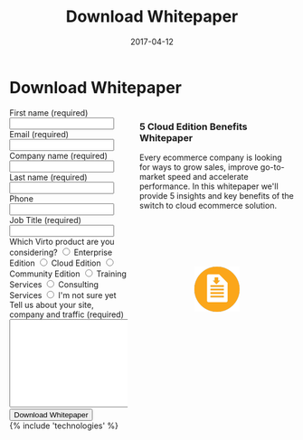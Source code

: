 ﻿---
title: Download Whitepaper
description: Virto commerce - Download Whitepaper
date: 2017-04-12
permalink: download-whitepaper
---
<div class="roadmap __responsive">
	<h1 class="head-title">Download Whitepaper</h1>
	<div class="columns">
		<div class="column">
			<div class="block">
				<form method="post">
					<input id="Contact[Subject]" type="hidden" name="Contact[Subject]" value="Whitepaper Download" />
					<input id="Contact[RedirectUrl]" type="hidden" name="Contact[RedirectUrl]" value="~/assets/files/whitepaper-5-reasons-to-switch-your-ecommerce-to-the-cloud.pdf" />
					<div class="column">
						<div class="control-group">
							<label for="FullName">First name (required)</label>
							<input id="Contact[FirstName]" tabindex="1" type="text" name="Contact[FirstName]" class="form-input" required="required" autocomplete="given-name" />
						</div>
						<div class="control-group">
							<label for="Email">Email (required)</label>
							<input id="Contact[Email]" tabindex="3" type="text" name="Contact[Email]" class="form-input" required="required" autocomplete="email" />
						</div>
						<div class="control-group">
							<label for="CompanyName">Company name (required)</label>
							<input id="Contact[CompanyName]" tabindex="5" type="text" name="Contact[CompanyName]" class="form-input" required="required" autocomplete="organization"/>
						</div>						
					</div>
					<div class="column">
						<div class="control-group">
							<label for="LastName">Last name (required)</label>
							<input id="Contact[LastName]" tabindex="2" type="text" name="Contact[LastName]" class="form-input" required="required" autocomplete="family-name"/>
						</div>		
						<div class="control-group">
							<label for="Phone">Phone</label>
							<input id="Contact[Phone]" type="tel" tabindex="4" name="Contact[Phone]" class="form-input" autocomplete="mobile"/>
						</div>
						<div class="control-group">
							<label for="JobTitle">Job Title (required)</label>
							<input id="Contact[JobTitle]" type="text" tabindex="6" name="Contact[JobTitle]" class="form-input" required="required" autocomplete="organization-title" />
						</div>														
					</div>
					<div class="control-group">
						<label for="SoftwareType">Which Virto product are you considering?</label>
						<label><input id="Contact[SoftwareType][Enterprise]" tabindex="7" name="Contact[SoftwareType]" type="radio" value="Enterprise Edition" /> Enterprise Edition</label>
						<label><input id="Contact[SoftwareType][Cloud]" name="Contact[SoftwareType]" type="radio" value="Cloud Edition" /> Cloud Edition</label>
						<label><input id="Contact[SoftwareType][Community]" name="Contact[SoftwareType]" type="radio" value="Community" /> Community Edition</label>
						<label><input id="Contact[SoftwareType][Training]" name="Contact[SoftwareType]" type="radio" value="Training" /> Training Services</label>
						<label><input id="Contact[SoftwareType][Consulting]" name="Contact[SoftwareType]" type="radio" value="Consulting" /> Consulting Services</label>
						<label><input id="Contact[SoftwareType][NotSure]" name="Contact[SoftwareType]" type="radio" value="Not Sure" /> I'm not sure yet</label>
					</div>
					<div class="control-group">
						<label for="Message">Tell us about your site, company and traffic (required)</label>
						<textarea id="Contact[Message]" rows="10" cols="30" name="Contact[Message]" class="form-text" required="required" tabindex="10"></textarea>
					</div>
					<div class="control-group">
						<button type="submit" class="button fill" tabindex="11">Download Whitepaper</button>
					</div>
				</form>
			</div>
		</div>
		<div class="column">
			<div class="block">
				<h3>5 Cloud Edition Benefits Whitepaper</h3>
				<p class="text">
                    Every ecommerce company is looking for ways to grow sales, improve go-to-market speed and accelerate performance. In this whitepaper we'll provide 5 insights and key benefits of the switch to cloud ecommerce solution.
                </p>
				<p style="margin-top: 100px; text-align: center;">
					<img src="../assets/images/whitepaper-download.png" />
				</p>
			</div>
		</div>
	</div> 
</div>
{% include 'technologies' %}
